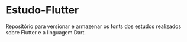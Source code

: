 # Estudo-Flutter
Repositório para versionar e armazenar os fonts dos estudos realizados sobre Flutter e a linguagem Dart.
